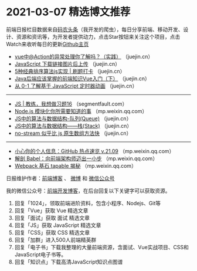 # 2021-03-07 精选博文推荐

前端日报栏目数据来自[码农头条](https://toutiao.qdkfweb.cn/)（我开发的爬虫），每日分享前端、移动开发、设计、资源和资讯等，为开发者提供动力，点击Star按钮来关注这个项目，点击Watch来收听每日的更新[Github主页](https://github.com/kujian/frontendDaily)
* [vue中@Action的异常处理你了解吗？（实践）](https://juejin.cn/post/6936479017822322701) （juejin.cn）
* [JavaScript 下载链接图片后上传](https://juejin.cn/post/6936459869432053791) （juejin.cn）
* [5种经典排序算法js实现 | 刷题打卡](https://juejin.cn/post/6936459996687237156) （juejin.cn）
* [Java后端应该掌握的前端知识Vue入门（下）](https://juejin.cn/post/6936456624555065358) （juejin.cn）
* [从 0-1 了解基于 JavaScript 定时器动画](https://juejin.cn/post/6936451279367438367) （juejin.cn）

***
* [JS | 教练，我想做习题16](https://segmentfault.com/a/1190000039355059) （segmentfault.com）
* [Node.js 模块化你所需要知道的事](https://mp.weixin.qq.com/s?__biz=MzI4NjY4MTU5Nw==&mid=2247490396&idx=2&sn=85c1d8daeb0fdc198dc0d2a0ad84bc06) （mp.weixin.qq.com）
* [JS中的算法与数据结构-队列(Queue)](https://juejin.cn/post/6936505566684512264) （juejin.cn）
* [JS中的算法与数据结构——栈(Stack)](https://juejin.cn/post/6936498478868758565) （juejin.cn）
* [no-stream 似乎比 js 原生数组方法快](https://juejin.cn/post/6936448887360077831) （juejin.cn）

***
* [小心你的个人信息：GitHub 热点速览 v.21.09](https://mp.weixin.qq.com/s/oXrezxe2KsOmXzG-VWoA0Q) （mp.weixin.qq.com）
* [解剖 Babel：向前端架构师迈出一小步](https://mp.weixin.qq.com/s/C1hxBYVbHHHWfofDvekt8Q) （mp.weixin.qq.com）
* [Webpack 基石 tapable 揭秘](https://mp.weixin.qq.com/s/9DJNBxS6PUWbngLZSDmzjQ) （mp.weixin.qq.com）

日报维护作者：[前端博客](https://qdkfweb.cn/) 、 [微博](http://weibo.com/kujian) 和 [微信公众号](https://open.weixin.qq.com/qr/code?username=caibaojian_com)

我的微信公众号：[前端开发博客](https://open.weixin.qq.com/qr/code?username=caibaojian_com)，在后台回复以下关键字可以获取资源。

1. 回复「1024」，领取前端进阶资料，包含小程序、Nodejs、Git等
2. 回复「Vue」获取 Vue 精选文章
3. 回复「面试」获取 面试 精选文章
4. 回复「JS」获取 JavaScript 精选文章
5. 回复「CSS」获取 CSS 精选文章
6. 回复「加群」进入500人前端精英群
7. 回复「电子书」下载我整理的大量前端资源，含面试、Vue实战项目、CSS和JavaScript电子书等。
8. 回复「知识点」下载高清JavaScript知识点图谱